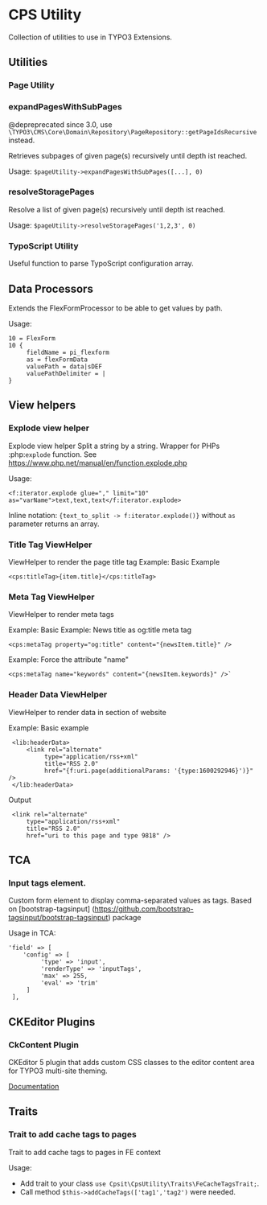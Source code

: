 CPS Utility
==============================================================

Collection of utilities to use in TYPO3 Extensions.

## Utilities

### Page Utility

### expandPagesWithSubPages

@depreprecated since 3.0, use `\TYPO3\CMS\Core\Domain\Repository\PageRepository::getPageIdsRecursive` instead.

Retrieves subpages of given page(s) recursively until depth ist reached.

Usage: `$pageUtility->expandPagesWithSubPages([...], 0)`

### resolveStoragePages

Resolve a list of given page(s)  recursively until depth ist reached.

Usage: `$pageUtility->resolveStoragePages('1,2,3', 0)`

### TypoScript Utility

Useful function to parse TypoScript configuration array.

## Data Processors

Extends the FlexFormProcessor to be able to get values by path.

Usage:

```
10 = FlexForm
10 {
     fieldName = pi_flexform
     as = flexFormData
     valuePath = data|sDEF
     valuePathDelimiter = |
}
```

## View helpers

### Explode view helper

Explode view helper Split a string by a string.
Wrapper for PHPs :php:`explode` function.
See https://www.php.net/manual/en/function.explode.php

Usage:

```
<f:iterator.explode glue="," limit="10" as="varName">text,text,text</f:iterator.explode>
```

Inline notation: `{text_to_split -> f:iterator.explode()}` without `as` parameter returns an array.

### Title Tag ViewHelper

ViewHelper to render the page title tag
Example: Basic Example

```
<cps:titleTag>{item.title}</cps:titleTag>
```

### Meta Tag ViewHelper

ViewHelper to render meta tags

Example: Basic Example: News title as og:title meta tag
```
<cps:metaTag property="og:title" content="{newsItem.title}" />
```
Example: Force the attribute "name"
```
<cps:metaTag name="keywords" content="{newsItem.keywords}" />`
```

### Header Data ViewHelper

ViewHelper to render data in <head> section of website

Example: Basic example

```
 <lib:headerData>
     <link rel="alternate"
          type="application/rss+xml"
          title="RSS 2.0"
          href="{f:uri.page(additionalParams: '{type:1600292946}')}" />
 </lib:headerData>
```

Output

```
 <link rel="alternate"
     type="application/rss+xml"
     title="RSS 2.0"
     href="uri to this page and type 9818" />
```

## TCA

### Input tags element.

Custom form element to display comma-separated values as tags. Based on  [bootstrap-tagsinput] (https://github.com/bootstrap-tagsinput/bootstrap-tagsinput) package

Usage in TCA:

```
'field' => [
    'config' => [
         'type' => 'input',
         'renderType' => 'inputTags',
         'max' => 255,
         'eval' => 'trim'
     ]
 ],
```

## CKEditor Plugins

### CkContent Plugin

CKEditor 5 plugin that adds custom CSS classes to the editor content area for TYPO3 multi-site theming.

[Documentation](Documentation/CkContentClass.md)

## Traits

### Trait to add cache tags to pages

Trait to add cache tags to pages in FE context

Usage:
- Add trait to your class `use Cpsit\CpsUtility\Traits\FeCacheTagsTrait;`.
- Call method `$this->addCacheTags(['tag1','tag2')` were needed.
